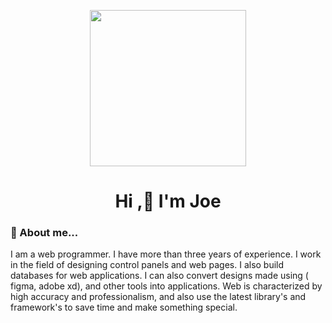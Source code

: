 <p align="center">
  <img width="250" src="https://media.giphy.com/media/v1.Y2lkPTc5MGI3NjExNWljanJ3dW40ejk0YTFsMTQ1NnR2d2hvbHZpdTYwd21wYnV3NXB5bCZlcD12MV9pbnRlcm5hbF9naWZfYnlfaWQmY3Q9Zw/2IudUHdI075HL02Pkk/giphy.gif" alt="" />
</p>

<h1 align="center">
 Hi ,👋 I'm Joe 
</h1>

### 💬 About me...
I am a web programmer. I have more than three years of experience. I work in the field of designing control panels and web pages. I also build databases for web applications. I can also convert designs made using ( figma, adobe xd), and other tools into applications. Web is characterized by high accuracy and professionalism, and also use the latest library's and framework's to save time and make something special.


<!--
**ds-joe/ds-joe** is a ✨ _special_ ✨ repository because its `README.md` (this file) appears on your GitHub profile.

Here are some ideas to get you started:

- 🔭 I’m currently working on ...
- 🌱 I’m currently learning ...
- 👯 I’m looking to collaborate on ...
- 🤔 I’m looking for help with ...

- 📫 How to reach me: ...
- 😄 Pronouns: ...
- ⚡ Fun fact: ...
-->
